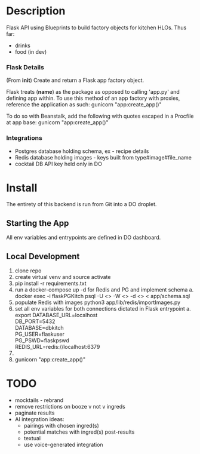 # Description
Flask API using Blueprints to build factory objects for kitchen HLOs.
Thus far:
* drinks
* food (in dev)

### Flask Details
(From __init__) Create and return a Flask app factory object.

Flask treats (__name__) as the package as opposed
to calling 'app.py' and defining app within. To
use this method of an app factory with proxies,
reference the application as such:
    gunicorn <options> "app:create_app()"

To do so with Beanstalk, add the following with
quotes escaped in a Procfile at app base:
    gunicorn <options> \"app:create_app()\"

### Integrations
* Postgres database holding schema, ex - recipe details
* Redis database holding images - keys built from type#image#file_name
* cocktail DB API key held only in DO

# Install
The entirety of this backend is run from Git into a DO droplet.

## Starting the App
All env variables and entrypoints are defined in DO dashboard.

## Local Development
1. clone repo
2. create virtual venv and source activate
3. pip install -r requirements.txt
4. run a docker-compose up -d for Redis and PG and implement schema
  a. docker exec -i flaskPGKitch psql -U <> -W <> -d <> < app/schema.sql
5. populate Redis with images python3 app/lib/redis/importImages.py <directory>
5. set all env variables for both connections dictated in Flask entrypoint
  a. export DATABASE_URL=localhost \
     DB_PORT=5432 \
     DATABASE=dbkitch \
     PG_USER=flaskuser \
     PG_PSWD=flaskpswd \
     REDIS_URL=redis://localhost:6379
6. <update code>
7. gunicorn "app:create_app()"

# TODO
* mocktails - rebrand
* remove restrictions on booze v not v ingreds
* paginate results
* AI integration ideas:
  * pairings with chosen ingred(s)
  * potential matches with ingred(s) post-results
  * textual
  * use voice-generated integration
